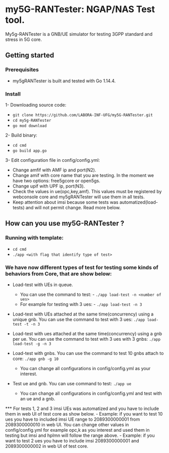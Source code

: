 # my5G-RANTester: NGAP/NAS Test tool.

My5g-RANTester is a GNB/UE simulator for testing 3GPP standard and stress in 5G core.

## Getting started

### Prerequisites

- my5gRANTester is built and tested with Go 1.14.4.

### Install

1- Downloading source code:
  - ```git clone https://github.com/LABORA-INF-UFG/my5G-RANTester.git ```
  - ```cd my5g-RANTester ```
  - ```go mod download ```
  
2- Build binary:
  - ```cd cmd ```
  - ```go build app.go```
  
3- Edit configuration file in config/config.yml:

  - Change amfif with AMF ip and port(N2).
  - Change amif with core name that you are testing. In the moment we have two options: free5gcore or open5gs.
  - Change upif with UPF ip, port(N3).
  - Check the values in ue(opc,key,amf). This values must be registered by webconsole core and my5gRANTester will use them in all tests.
  - Keep attention about imsi because some tests was automatized(load-tests) and will not permit change. Read more below.
  

## How can you use my5G-RANTester ?

### Running with template:
  - ```cd cmd ```
  - ```./app <with flag that identify type of test>```

### We have now different types of test for testing some kinds of behaviors from Core, that are show below:

  - Load-test with UEs in queue.
    - You can use the command to test:
            - ```./app load-test -n <number of ues> ```
    - For example for testing with 3 ues:
            - ```./app load-test -n 3 ```
   
  - Load-test with UEs attached at the same time(concurrency) using a unique gnb. 
    You can use the command to test with 3 ues: 
              ```./app load-test -t -n 3 ```
    
  - Load-test with ues attached at the same time(concurrency) using a gnb per ue. You can use the command to test with 3 ues with 3 gnbs: 
              ```./app load-test -g -n 3  ```
              
  - Load-test with gnbs. You can use the command to test 10 gnbs attach to core: 
                ```./app gnb -g 10 ```            
    - You can change all configurations in config/config.yml as your interest.
    
  - Test ue and gnb. You can use command to test: 
                  ```./app ue ```
     - You can change all configurations in config/config.yml and test with an ue and a gnb.
   
   *** For tests 1, 2 and 3 imsi UEs was automatized and you have to include them in web UI of test core as show below.
    - Example: if you want to test 10 ues you have to included imsi UE range to 2089300000001 from 2089300000010 in web UI. You can change other values in config/config.yml for example opc,k as you interest and used them in testing but imsi and hplmn will follow the range above.
    - Example: if you want to test 2 ues you have to include imsi 2089300000001 and 2089300000002 in web UI of test core.


